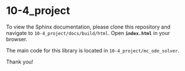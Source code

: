 # 10-4_project
 
To view the Sphinx documentation, please clone this repository and navigate to `10-4_project/docs/build/html`. Open **`index.html`** in your browser.

The main code for this library is located in `10-4_project/mc_ode_solver`. 

Thank you!